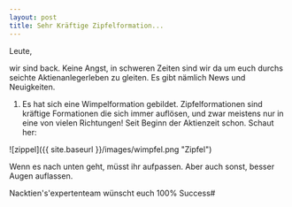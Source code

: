 ```yaml
---
layout: post
title: Sehr Kräftige Zipfelformation... 
---
```


Leute,

wir sind back. Keine Angst, in schweren Zeiten sind wir da um euch durchs seichte Aktienanlegerleben zu gleiten.
Es gibt nämlich News und Neuigkeiten.
1. Es hat sich eine Wimpelformation gebildet. 
Zipfelformationen sind kräftige Formationen die sich immer auflösen, und zwar meistens nur in eine von vielen Richtungen! 
Seit Beginn der Aktienzeit schon. Schaut her:

![zippel]({{ site.baseurl }}/images/wimpfel.png "Zipfel")

Wenn es nach unten geht, müsst ihr aufpassen. Aber auch sonst, besser Augen auflassen.

Nacktien's'expertenteam wünscht euch 100% Success#

